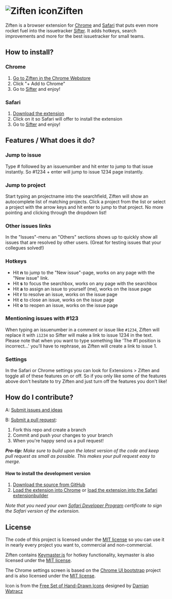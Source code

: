 # ![Ziften icon](https://raw.github.com/mac-cain13/ziften/master/Icon.png)Ziften
Ziften is a browser extension for [Chrome](http://chrome.google.com/) and [Safari](http://www.apple.com/safari/) that puts even more rocket fuel into the issuetracker [Sifter](https://www.sifterapp.com/). It adds hotkeys, search improvements and more for the best issuetracker for small teams.

## How to install?
### Chrome
1. [Go to Ziften in the Chrome Webstore](https://chrome.google.com/webstore/detail/bnehhdimfhgkabgidahbfpchgnkiicog)
2. Click "+ Add to Chrome"
3. Go to [Sifter](http://www.sifterapp.com/) and enjoy!

### Safari
1. [Download the extension](http://mac-cain13.github.com/ziften/ziften.safariextz)
2. Click on it so Safari will offer to install the extension
3. Go to [Sifter](http://www.sifterapp.com/) and enjoy!

## Features / What does it do?
### Jump to issue
Type # followed by an issuenumber and hit enter to jump to that issue instantly. So #1234 + enter will jump to issue 1234 page instantly.

### Jump to project
Start typing an projectname into the searchfield, Ziften will show an autocomplete list of matching projects. Click a project from the list or select a project with the arrow keys and hit enter to jump to that project. No more pointing and clicking through the dropdown list!

### Other issues links
In the "Issues"-menu an "Others" sections shows up to quickly show all issues that are resolved by other users. (Great for testing issues that your collegues solved!)

### Hotkeys
* Hit **n** to jump to the "New issue"-page, works on any page with the "New issue" link.
* Hit **s** to focus the searchbox, works on any page with the searchbox
* Hit **a** to assign an issue to yourself (me), works on the issue page
* Hit **r** to resolve an issue, works on the issue page
* Hit **c** to close an issue, works on the issue page
* Hit **o** to reopen an issue, works on the issue page

### Mentioning issues with #123
When typing an issuenumber in a comment or issue like `#1234`, Ziften will replace it with `i1234` so Sifter will make a link to issue 1234 in the text. Please note that when you want to type something like 'The #1 position is incorrect...' you'll have to rephrase, as Ziften will create a link to issue 1.

### Settings
In the Safari or Chrome settings you can look for Extensions > Ziften and toggle all of these features on or off. So if you only like some of the features above don't hesitate to try Ziften and just turn off the features you don't like!

## How do I contribute?
A: [Submit issues and ideas](https://github.com/mac-cain13/ziften/issues)

B: [Submit a pull request](https://help.github.com/articles/using-pull-requests):

1. Fork this repo and create a branch
2. Commit and push your changes to your branch
3. When you're happy send us a pull request!

_**Pro-tip:** Make sure to build upon the latest version of the code and keep pull request as small as possible. This makes your pull request easy to merge._

#### How to install the development version
1. [Download the source from GitHub](https://github.com/mac-cain13/ziften/archive/master.zip)
2. [Load the extension into Chrome](http://developer.chrome.com/extensions/getstarted.html#unpacked) or [load the extension into the Safari extensionbuilder](https://developer.apple.com/library/safari/#documentation/Tools/Conceptual/SafariExtensionGuide/UsingExtensionBuilder/UsingExtensionBuilder.html%23//apple_ref/doc/uid/TP40009977-CH2-SW1)

_Note that you need your own [Safari Developer Program](https://developer.apple.com/devcenter/safari/index.action) certificate to sign the Safari version of the extension._

## License
The code of this project is licensed under the [MIT license](https://raw.github.com/wrep/xdebug-helper-for-safari/master/License)
so you can use it in nearly every project you want to, commercial and non-commercial.

Ziften contains [Keymaster.js](https://github.com/madrobby/keymaster) for hotkey functionality, keymaster is also licensed under the [MIT license](https://raw.github.com/madrobby/keymaster/master/MIT-LICENSE).

The Chrome settings screen is based on the [Chrome UI bootstrap](https://github.com/roykolak/chrome-bootstrap) project and is also licensed under the [MIT license](https://raw.github.com/roykolak/chrome-bootstrap/master/LICENSE).

Icon is from the [Free Set of Hand-Drawn Icons](http://vandelaydesign.com/blog/icon-sets/hand-drawn/) designed by [Damian Watracz](http://watracz.com)